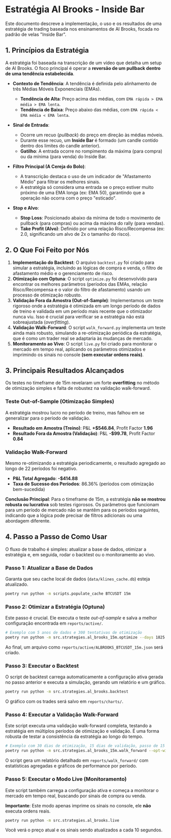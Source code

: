 # Estratégia Al Brooks - Inside Bar

Este documento descreve a implementação, o uso e os resultados de uma estratégia de trading baseada nos ensinamentos de Al Brooks, focada no padrão de velas "Inside Bar".

## 1. Princípios da Estratégia

A estratégia foi baseada na transcrição de um vídeo que detalha um setup de Al Brooks. O foco principal é operar a **reversão de um pullback dentro de uma tendência estabelecida**.

- **Contexto de Tendência**: A tendência é definida pelo alinhamento de três Médias Móveis Exponenciais (EMAs).
  - **Tendência de Alta**: Preço acima das médias, com `EMA rápida > EMA média > EMA lenta`.
  - **Tendência de Baixa**: Preço abaixo das médias, com `EMA rápida < EMA média < EMA lenta`.

- **Sinal de Entrada**:
  - Ocorre um recuo (*pullback*) do preço em direção às médias móveis.
  - Durante esse recuo, um **Inside Bar** é formado (um candle contido dentro dos limites do candle anterior).
  - **Gatilho**: A entrada ocorre no rompimento da máxima (para compra) ou da mínima (para venda) do Inside Bar.

- **Filtro Principal (A Cereja do Bolo)**:
  - A transcrição destaca o uso de um indicador de "Afastamento Médio" para filtrar os melhores sinais.
  - A estratégia só considera uma entrada se o preço estiver muito próximo de uma EMA longa (ex: EMA 50), garantindo que a operação não ocorra com o preço "esticado".

- **Stop e Alvo**:
  - **Stop Loss**: Posicionado abaixo da mínima de todo o movimento de pullback (para compras) ou acima da máxima do rally (para vendas).
  - **Take Profit (Alvo)**: Definido por uma relação Risco/Recompensa (ex: 2.0, significando um alvo de 2x o tamanho do risco).

## 2. O Que Foi Feito por Nós

1.  **Implementação do Backtest**: O arquivo `backtest.py` foi criado para simular a estratégia, incluindo as lógicas de compra e venda, o filtro de afastamento médio e o gerenciamento de risco.
2.  **Otimização com Optuna**: O script `optimize.py` foi desenvolvido para encontrar os melhores parâmetros (períodos das EMAs, relação Risco/Recompensa e o valor do filtro de afastamento) usando um processo de otimização robusto.
3.  **Validação Fora da Amostra (Out-of-Sample)**: Implementamos um teste rigoroso onde a estratégia é otimizada em um longo período de dados de treino e validada em um período mais recente que o otimizador nunca viu. Isso é crucial para verificar se a estratégia não está sobreajustada (*overfitting*).
4.  **Validação Walk-Forward**: O script `walk_forward.py` implementa um teste ainda mais robusto, simulando a re-otimização periódica da estratégia, que é como um trader real se adaptaria às mudanças de mercado.
5.  **Monitoramento ao Vivo**: O script `live.py` foi criado para monitorar o mercado em tempo real, aplicando os parâmetros otimizados e imprimindo os sinais no console **(sem executar ordens reais)**.

## 3. Principais Resultados Alcançados

Os testes no timeframe de 15m revelaram um forte **overfitting** no método de otimização simples e falta de robustez na validação walk-forward.

### Teste Out-of-Sample (Otimização Simples)

A estratégia mostrou lucro no período de treino, mas falhou em se generalizar para o período de validação.

- **Resultado em Amostra (Treino)**: P&L **+$546.84**, Profit Factor **1.96**
- **Resultado Fora da Amostra (Validação)**: P&L **-$99.78**, Profit Factor **0.84**

### Validação Walk-Forward

Mesmo re-otimizando a estratégia periodicamente, o resultado agregado ao longo de 22 períodos foi negativo.

- **P&L Total Agregado**: **-$414.88**
- **Taxa de Sucesso dos Períodos**: 86.36% (períodos com otimização bem-sucedida)

**Conclusão Principal**: Para o timeframe de 15m, a estratégia **não se mostrou robusta ou lucrativa** sob testes rigorosos. Os parâmetros que funcionam para um período de mercado não se mantêm para os períodos seguintes, indicando que a lógica pode precisar de filtros adicionais ou uma abordagem diferente.

## 4. Passo a Passo de Como Usar

O fluxo de trabalho é simples: atualizar a base de dados, otimizar a estratégia e, em seguida, rodar o backtest ou o monitoramento ao vivo.

### Passo 1: Atualizar a Base de Dados

Garanta que seu cache local de dados (`data/klines_cache.db`) esteja atualizado.

```bash
poetry run python -m scripts.populate_cache BTCUSDT 15m
```

### Passo 2: Otimizar a Estratégia (Optuna)

Este passo é crucial. Ele executa o teste *out-of-sample* e salva a melhor configuração encontrada em `reports/active/`.

```bash
# Exemplo com 5 anos de dados e 300 tentativas de otimização
poetry run python -m src.strategies.al_brooks_15m.optimize --days 1825 --trials 300
```

Ao final, um arquivo como `reports/active/ALBROOKS_BTCUSDT_15m.json` será criado.

### Passo 3: Executar o Backtest

O script de backtest carrega automaticamente a configuração ativa gerada no passo anterior e executa a simulação, gerando um relatório e um gráfico.

```bash
poetry run python -m src.strategies.al_brooks.backtest
```

O gráfico com os trades será salvo em `reports/charts/`.

### Passo 4: Executar a Validação Walk-Forward

Este script executa uma validação walk-forward completa, testando a estratégia em múltiplos períodos de otimização e validação. É uma forma robusta de testar a consistência da estratégia ao longo do tempo.

```bash
# Exemplo com 30 dias de otimização, 15 dias de validação, passo de 15 dias
poetry run python -m src.strategies.al_brooks_15m.walk_forward --opt-window 30 --val-window 15 --step-size 15
```

O script gera um relatório detalhado em `reports/walk_forward/` com estatísticas agregadas e gráficos de performance por período.

### Passo 5: Executar o Modo Live (Monitoramento)

Este script também carrega a configuração ativa e começa a monitorar o mercado em tempo real, buscando por sinais de compra ou venda.

**Importante**: Este modo apenas imprime os sinais no console, ele **não** executa ordens reais.

```bash
poetry run python -m src.strategies.al_brooks.live
```

Você verá o preço atual e os sinais sendo atualizados a cada 10 segundos.
